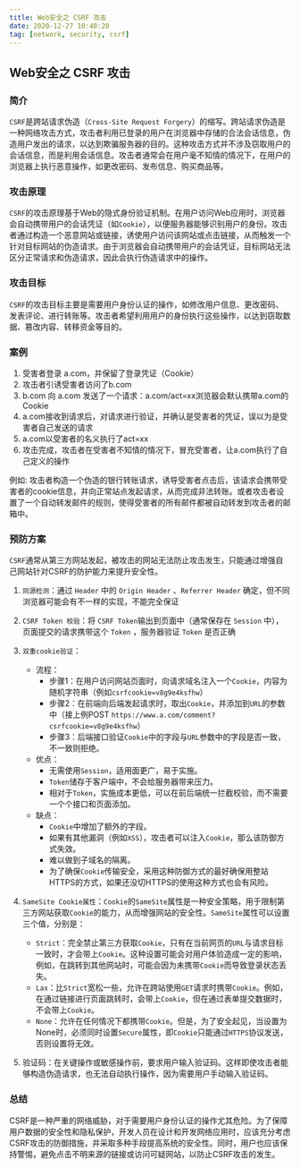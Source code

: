 ```yaml
---
title: Web安全之 CSRF 攻击
date: 2020-12-27 10:40:20
tag: [network, security, csrf]
---
```


## Web安全之 CSRF 攻击

### 简介
`CSRF`是跨站请求伪造（`Cross-Site Request Forgery`）的缩写。跨站请求伪造是一种网络攻击方式，攻击者利用已登录的用户在浏览器中存储的合法会话信息，伪造用户发出的请求，以达到欺骗服务器的目的。这种攻击方式并不涉及窃取用户的会话信息，而是利用会话信息。攻击者通常会在用户毫不知情的情况下，在用户的浏览器上执行恶意操作，如更改密码、发布信息、购买商品等。

### 攻击原理
`CSRF`的攻击原理基于Web的隐式身份验证机制。在用户访问Web应用时，浏览器会自动携带用户的会话凭证（如`Cookie`），以便服务器能够识别用户的身份。攻击者通过构造一个恶意网站或链接，诱使用户访问该网站或点击链接，从而触发一个针对目标网站的伪造请求。由于浏览器会自动携带用户的会话凭证，目标网站无法区分正常请求和伪造请求，因此会执行伪造请求中的操作。

### 攻击目标
`CSRF`的攻击目标主要是需要用户身份认证的操作，如修改用户信息、更改密码、发表评论、进行转账等。攻击者希望利用用户的身份执行这些操作，以达到窃取数据、篡改内容、转移资金等目的。

### 案例

1. 受害者登录 a.com，并保留了登录凭证（Cookie）
2. 攻击者引诱受害者访问了b.com
3. b.com 向 a.com 发送了一个请求：a.com/act=xx浏览器会默认携带a.com的Cookie
4. a.com接收到请求后，对请求进行验证，并确认是受害者的凭证，误以为是受害者自己发送的请求
5. a.com以受害者的名义执行了act=xx
6. 攻击完成，攻击者在受害者不知情的情况下，冒充受害者，让a.com执行了自己定义的操作

例如: 攻击者构造一个伪造的银行转账请求，诱导受害者点击后，该请求会携带受害者的cookie信息，并向正常站点发起请求，从而完成非法转账。或者攻击者设置了一个自动转发邮件的规则，使得受害者的所有邮件都被自动转发到攻击者的邮箱中。

### 预防方案

`CSRF`通常从第三方网站发起，被攻击的网站无法防止攻击发生，只能通过增强自己网站针对CSRF的防护能力来提升安全性。

1. `同源检测`：通过 `Header` 中的 `Origin Header` 、`Referrer Header` 确定，但不同浏览器可能会有不一样的实现，不能完全保证

2. `CSRF Token 校验`：将 `CSRF Token`输出到页面中（通常保存在 `Session` 中），页面提交的请求携带这个 `Token` ，服务器验证 `Token` 是否正确

3. `双重cookie验证`：
    - 流程：
        - 步骤1：在用户访问网站页面时，向请求域名注入一个`Cookie`，内容为随机字符串（例如`csrfcookie=v8g9e4ksfhw`）
        - 步骤2：在前端向后端发起请求时，取出`Cookie`，并添加到`URL`的参数中（接上例POST `https://www.a.com/comment?csrfcookie=v8g9e4ksfhw`）
        - 步骤3：后端接口验证`Cookie`中的字段与`URL`参数中的字段是否一致，不一致则拒绝。
    - 优点：
        - 无需使用`Session`，适用面更广，易于实施。
        - `Token`储存于客户端中，不会给服务器带来压力。
        - 相对于`Token`，实施成本更低，可以在前后端统一拦截校验，而不需要一个个接口和页面添加。
    - 缺点：
        - `Cookie`中增加了额外的字段。
        - 如果有其他漏洞（例如`XSS`），攻击者可以注入`Cookie`，那么该防御方式失效。
        - 难以做到子域名的隔离。
        - 为了确保`Cookie`传输安全，采用这种防御方式的最好确保用整站HTTPS的方式，如果还没切HTTPS的使用这种方式也会有风险。
4. `SameSite Cookie属性`：`Cookie`的`SameSite`属性是一种安全策略，用于限制第三方网站获取`Cookie`的能力，从而增强网站的安全性。`SameSite`属性可以设置三个值，分别是：
    - `Strict`：完全禁止第三方获取`Cookie`，只有在当前网页的`URL`与请求目标一致时，才会带上`Cookie`。这种设置可能会对用户体验造成一定的影响，例如，在跳转到其他网站时，可能会因为未携带`Cookie`而导致登录状态丢失。
    - `Lax`：比`Strict`宽松一些，允许在跨站使用`GET`请求时携带`Cookie`。例如，在通过链接进行页面跳转时，会带上`Cookie`，但在通过表单提交数据时，不会带上`Cookie`。
    - `None`：允许在任何情况下都携带`Cookie`。但是，为了安全起见，当设置为None时，必须同时设置`Secure`属性，即`Cookie`只能通过`HTTPS`协议发送，否则设置将无效。

5. 验证码：在关键操作或敏感操作前，要求用户输入验证码。这样即使攻击者能够构造伪造请求，也无法自动执行操作，因为需要用户手动输入验证码。

### 总结

CSRF是一种严重的网络威胁，对于需要用户身份认证的操作尤其危险。为了保障用户数据的安全性和隐私保护，开发人员在设计和开发网络应用时，应该充分考虑CSRF攻击的防御措施，并采取多种手段提高系统的安全性。同时，用户也应该保持警惕，避免点击不明来源的链接或访问可疑网站，以防止CSRF攻击的发生。